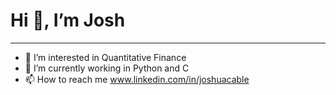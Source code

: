 # Hi 👋, I’m Josh
------
- 👀 I’m interested in Quantitative Finance 
- 🌱 I’m currently working in Python and C
- 📫 How to reach me www.linkedin.com/in/joshuacable
<!---
jjc92/jjc92 is a ✨ special ✨ repository because its `README.md` (this file) appears on your GitHub profile.
You can click the Preview link to take a look at your changes.
--->
